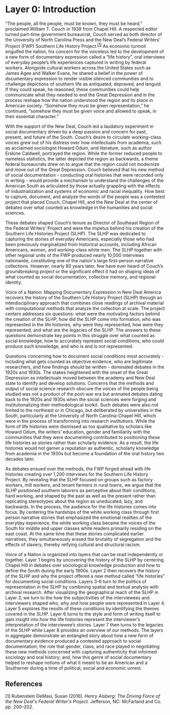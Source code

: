 # Layer 0: Introduction

“The people, all the people, must be known, they must be heard,” proclaimed William T. Couch in 1939
from Chapel Hill. A respected editor turned part-time government bureaucrat, Couch served as both director
of the University of North Carolina Press and the New Deal’s Federal Writers' Project (FWP) Southern Life
History Project.<sup>[[1]](#ref1)</sup> As economic turmoil engulfed the nation, his concern for the voiceless led to the
development of a new form of documentary expression called a “life history”, oral interviews of everyday
people’s life experiences captured in writing by federal workers. Alongside cultural workers across the
United States such as James Agee and Walker Evans, he shared a belief in the power of documentary
expression to render visible silenced communities and to challenge depictions of southern life as
antiquated, depraved, and languid. If they could speak, he reasoned, these communities could help
communicate what they needed to end the Great Depression and in the process reshape how the nation
understood the region and its place in American society. “Somehow they must be given representation,”
he continued, “somehow they must be given voice and allowed to speak, in their essential character.”

With the support of the New Deal, Couch led a laudatory experiment in social documentary driven by a deep passion and concern for past, present, and future of the South. Couch’s desire to circulate working-class voices grew out of his distress over how intellectuals from academia, such as acclaimed sociologist Howard Odum, and literature, such as author Erskine Caldwell, portrayed the region. While the former reduced people to nameless statistics, the latter depicted the region as backwards, a theme federal bureaucrats drew on to argue that the region could not modernize and move out of the Great Depression. Couch believed that his new method of social documentation - conducting oral histories that were recorded only in writing - would provide a mechanism to understand the challenges of the American South as articulated by those actually grappling with the effects of industrialization and systems of economic and racial inequality. How best to capture, document, and analyze the words of the people was a contested project that placed Couch, Chapel Hill, and the New Deal at the center of debates over what counted as knowledge in the humanities and social sciences.

These debates shaped Couch’s tenure as Director of Southeast Region of the Federal Writers’ Project and were the impetus behind his creation of the Southern Life Histories Project (SLHP). The SLHP was dedicated to capturing the stories of everyday Americans, especially those who had been previously marginalized from historical accounts, including African Americans, women, and working-class white men. The SLHP together with other regional units of the FWP produced nearly 10,000 interviews nationwide, constituting one of the nation's large first-person narrative collections. However, nearly 80 years later, few have ever heard of Couch’s groundbreaking project or the significant effect it had on shaping ideas of what counted as social documentation, collective memory, and regional identity.

Voice of a Nation: Mapping Documentary Expression in New Deal America recovers the history of the Southern Life History Project (SLHP) through an interdisciplinary approach that combines close readings of archival material with computational methods that analyze the collection at scale. The project centers addresses six questions: what were the motivating factors behind the creation of the SLHP,  how did the SLHP come into formation, who was represented in the life histories, why were they represented, how were they represented, and what are the legacies of the SLHP.  The answers to these questions demonstrate key points in this struggle over what counted as social knowledge, how to accurately represent social conditions, who could produce such knowledge, and who is and is not represented.

Questions concerning how to document social conditions most accurately - including what gets counted as objective evidence, who are legitimate researchers, and how findings should be written - dominated debates in the 1920s and 1930s. The stakes heightened with the onset of the Great Depression as intellectuals moved between the academy and New Deal state to identify and develop solutions. Concerns that the methods and output of social science research obscure the voices of the people being studied was not a product of the post-war era but animated debates dating back to the 1920s and 1930s when the social sciences were forging and institutionalizing their methodological toolkit.  Such debates were also not limited to the northeast or in Chicago, but deliberated by universities in the South, particularly at the University of North Carolina-Chapel Hill, which were in the process of transforming into research institutions.  While the form of life histories were dismissed as too qualitative by scholars like Howard Odum, the writers’ education, gender and familiarity with the communities that they were documenting contributed to positioning these life histories as stories rather than scholarly evidence.  As a result, the life histories would not garner a reputation as authentic, scholarly knowledge from academia in the 1930s but become a foundation of the oral history two decades later.

As debates ensued over the methods, the FWP forged ahead with life histories creating over 1,200 interviews for the Southern Life History Project.  By revealing that the SLHP focused on groups such as factory workers, mill workers, and tenant farmers in rural towns, we argue that the SLHP positioned southern laborers as perceptive about their conditions, hard working, and shaped by the past as well as the present rather than replicating stereotypes about the region as uneducated, lazy, and backwards. In the process, the audience for the life histories comes into focus. By centering the hardships of the white working class through first person narrative stories that emphasized the emotional realities of the everyday experience, the white working class became  the voices of the South for middle and upper classes white readers primarily residing on the east coast. At the same time that these stories complicated earlier narratives, they simultaneously erased the brutality of segregation and the effects of slavery, thereby reifying  cultural and structural racism.

Voice of a Nation is organized into layers that can be read independently or together.  Layer 1 begins by uncovering the history of the SLHP by centering Chapel Hill in debates over sociological knowledge production and how to define the South during the early 1900s. Layer 2 then recovers the history of the SLHP and why the project offered a new method called “life histories” for documenting social conditions.  Layers 3-6 turn to the politics of representation in the SLHP by combining spatial and textual analysis with archival research. After visualizing the geographical reach of the SLHP in Layer 3, we turn to the how the subjectivities of the interviewees and interviewers shaped who, why and how people were represented in Layer 4. Layer 5 explores the results of these conditions by identifying the themes covered in the SLHP.  Layer 6 turns to the style and form of writing itself to gain insight into how the life histories represent the interviewer’s interpretation of the interviewee’s stories. Layer 7 then turns to the legacies of the SLHP while Layer 8 provides an overview of our methods. The layers in aggregate demonstrate an entangled story about how a new form of documentary evidence produced a contested approach to social documentation; the role that gender, class, and race played in negotiating these new methods concerned with capturing authenticity that informed sociology and oral history; and, how this genre of social documentary helped to reshape notions of what it meant to be an American and a Southerner during a time of political, social and economic unrest.

## References

<p id="ref1">[1] Rubenstein DeMasi, Susan (2016).
<i>Henry Alsberg: The Driving Force of the New Deal's Federal Writer's Project.</i>
Jefferson, NC: McFarland and Co. pp. 200–202. </p>
